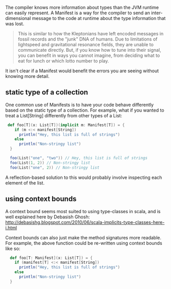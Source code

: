 
The compiler knows more information about types than the JVM runtime can easily represent. A Manifest is a way for the compiler to send an inter-dimensional message to the code at runtime about the type information that was lost.

> This is similar to how the Kleptonians have left encoded messages in fossil records and the "junk" DNA of humans. Due to limitations of lightspeed and gravitational resonance fields, they are unable to communicate directly. But, if you know how to tune into their signal, you can benefit in ways you cannot imagine, from deciding what to eat for lunch or which lotto number to play.

It isn't clear if a Manifest would benefit the errors you are seeing without knowing more detail.

## static type of a collection

One common use of Manifests is to have your code behave differently based on the static type of a collection. For example, what if you wanted to treat a List[String] differently from other types of a List:

```scala
 def foo[T](x: List[T])(implicit m: Manifest[T]) = {
    if (m <:< manifest[String])
      println("Hey, this list is full of strings")
    else
      println("Non-stringy list")
  }

  foo(List("one", "two")) // Hey, this list is full of strings
  foo(List(1, 2)) // Non-stringy list
  foo(List("one", 2)) // Non-stringy list
```

A reflection-based solution to this would probably involve inspecting each element of the list.

## using context bounds

A context bound seems most suited to using type-classes in scala, and is well explained here by Debasish Ghosh: http://debasishg.blogspot.com/2010/06/scala-implicits-type-classes-here-i.html

Context bounds can also just make the method signatures more readable. For example, the above function could be re-written using context bounds like so:

```scala
  def foo[T: Manifest](x: List[T]) = {
    if (manifest[T] <:< manifest[String])
      println("Hey, this list is full of strings")
    else
      println("Non-stringy list")
  }
```
